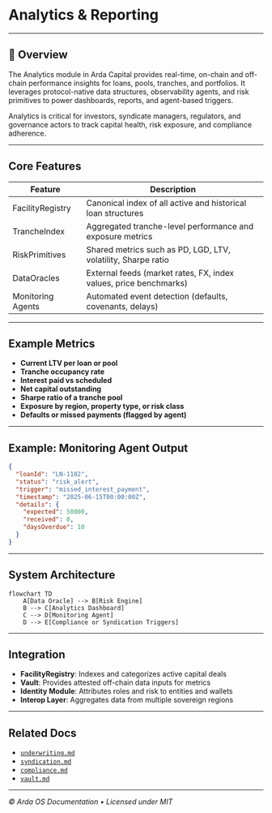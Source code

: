 # Analytics & Reporting

---

## 🧭 Overview

The Analytics module in Arda Capital provides real-time, on-chain and off-chain performance insights for loans, pools, tranches, and portfolios. It leverages protocol-native data structures, observability agents, and risk primitives to power dashboards, reports, and agent-based triggers.

Analytics is critical for investors, syndicate managers, regulators, and governance actors to track capital health, risk exposure, and compliance adherence.

---

## Core Features

| Feature | Description |
|---------|-------------|
| FacilityRegistry | Canonical index of all active and historical loan structures |
| TrancheIndex | Aggregated tranche-level performance and exposure metrics |
| RiskPrimitives | Shared metrics such as PD, LGD, LTV, volatility, Sharpe ratio |
| DataOracles | External feeds (market rates, FX, index values, price benchmarks) |
| Monitoring Agents | Automated event detection (defaults, covenants, delays) |

---

## Example Metrics

- **Current LTV per loan or pool**
- **Tranche occupancy rate**
- **Interest paid vs scheduled**
- **Net capital outstanding**
- **Sharpe ratio of a tranche pool**
- **Exposure by region, property type, or risk class**
- **Defaults or missed payments (flagged by agent)**

---

## Example: Monitoring Agent Output

```json
{
  "loanId": "LN-1102",
  "status": "risk_alert",
  "trigger": "missed_interest_payment",
  "timestamp": "2025-06-15T00:00:00Z",
  "details": {
    "expected": 50000,
    "received": 0,
    "daysOverdue": 10
  }
}
```

---

## System Architecture

```mermaid
flowchart TD
    A[Data Oracle] --> B[Risk Engine]
    B --> C[Analytics Dashboard]
    C --> D[Monitoring Agent]
    D --> E[Compliance or Syndication Triggers]
```

---

## Integration

- **FacilityRegistry**: Indexes and categorizes active capital deals
- **Vault**: Provides attested off-chain data inputs for metrics
- **Identity Module**: Attributes roles and risk to entities and wallets
- **Interop Layer**: Aggregates data from multiple sovereign regions

---

## Related Docs

- [`underwriting.md`](./underwriting.md)
- [`syndication.md`](./syndication.md)
- [`compliance.md`](./compliance.md)
- [`vault.md`](../arda-core/vault.md)

---

*© Arda OS Documentation • Licensed under MIT*
